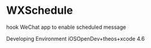 WXSchedule
==========

hook WeChat app to enable scheduled message

Developing Environment
iOSOpenDev+theos+xcode 4.6
